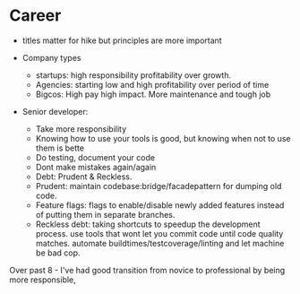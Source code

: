 # Career

- titles matter for hike but principles are more important
- Company types
	- startups: high responsibility profitability over growth.
	- Agencies: starting low and high profitability over period of time
	- Bigcos: High pay high impact. More maintenance and tough job

- Senior developer: 
	- Take more responsibility
	- Knowing how to use your tools is good, but knowing when not to use them is bette
	- Do testing, document your code
	- Dont make mistakes again/again
	- Debt: Prudent & Reckless.
	- Prudent: maintain codebase:bridge/facadepattern for dumping old code.
	- Feature flags: flags to enable/disable newly added features instead of putting them in separate branches.
	- Reckless debt: taking shortcuts to speedup the development process. use tools that wont let you commit code until code quality matches. automate buildtimes/testcoverage/linting and let machine be bad cop.


Over past 8 - I've had good transition from novice to professional by being more responsible, 

